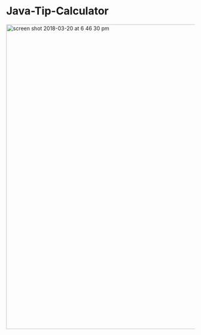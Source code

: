 # Java-Tip-Calculator

<img width="815" alt="screen shot 2018-03-20 at 6 46 30 pm" src="https://user-images.githubusercontent.com/24397176/37886586-37658232-308a-11e8-974a-7266502d2184.png">
